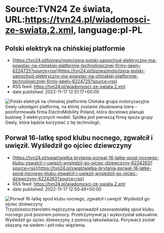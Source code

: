 # Source:TVN24 Ze świata, URL:https://tvn24.pl/wiadomosci-ze-swiata,2.xml, language:pl-PL

## Polski elektryk na chińskiej platformie
 - [https://tvn24.pl/biznes/moto/izera-polski-samochod-elektryczny-ma-powstac-na-chinskiej-platformie-technologicznej-firmy-geely-6224725?source=rss](https://tvn24.pl/biznes/moto/izera-polski-samochod-elektryczny-ma-powstac-na-chinskiej-platformie-technologicznej-firmy-geely-6224725?source=rss)
 - RSS feed: https://tvn24.pl/wiadomosci-ze-swiata,2.xml
 - date published: 2022-11-17 12:51:17+00:00

<img alt="Polski elektryk na chińskiej platformie" src="https://tvn24.pl/biznes/najnowsze/cdn-zdjecie-jss8wo-izera10-6224717/alternates/LANDSCAPE_1280" />
    Chińska grupa motoryzacyjna Geely udostępni platformę, na której zostanie zbudowana Izera - poinformowała firma ElectroMobility Poland, która docelowo planuje budowę 3 elektrycznych modeli. Spółka jest pierwszą firmą spoza grupy Geely, która będzie korzystać z tej technologii.

## Porwał 16-latkę spod klubu nocnego, zgwałcił i uwięził. Wyśledził go ojciec dziewczyny
 - [https://tvn24.pl/swiat/wielka-brytania-porwal-16-latke-spod-nocnego-klubu-zgwalcil-i-uwiezil-wysledzil-go-ojciec-dziewczyny-6224263?source=rss](https://tvn24.pl/swiat/wielka-brytania-porwal-16-latke-spod-nocnego-klubu-zgwalcil-i-uwiezil-wysledzil-go-ojciec-dziewczyny-6224263?source=rss)
 - RSS feed: https://tvn24.pl/wiadomosci-ze-swiata,2.xml
 - date published: 2022-11-17 12:50:49+00:00

<img alt="Porwał 16-latkę spod klubu nocnego, zgwałcił i uwięził. Wyśledził go ojciec dziewczyny" src="https://tvn24.pl/najnowsze/cdn-zdjecie-focve9-liverpool-uk-miasto-ulica-shutterstock298828970-6224441/alternates/LANDSCAPE_1280" />
    Trzydziestoczteroletni mężczyzna uprowadził szesnastolatkę spod klubu nocnego pod pozorem pomocy. Przetrzymywał ją i wykorzystał seksualnie. Wyśledził go ojciec dziewczyny z pomocą taksówkarza. Porywacz został skazany na siedem i pół roku więzienia.

